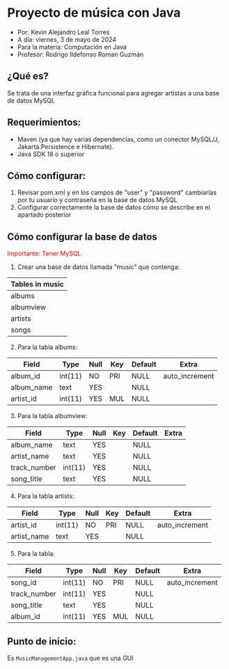 # Proyecto de música con Java
- Por: Kevin Alejandro Leal Torres
- A día: viernes, 3 de mayo de 2024
- Para la materia: Computación en Java
- Profesor: Rodrigo Ildefonso Roman Guzmán


## ¿Qué es?
Se trata de una interfaz gráfica funcional para agregar artistas a una base de datos MySQL


## Requerimientos:
- Maven (ya que hay varias dependencias, como un conector MySQL/J, Jakarta.Persistence e Hibernate).
- Java SDK 18 o superior


## Cómo configurar:
1. Revisar pom.xml y en los campos de "user" y "password" cambiarlas por tu usuario y contraseña en la base de datos MySQL
2. Configurar correctamente la base de datos cómo se describe en el apartado posterior

## Cómo configurar la base de datos
<span style="color:red">Importante: Tener MySQL</span>
1. Crear una base de datos llamada "music" que contenga:


| Tables in music |
| --- |
| albums |
| albumview |
| artists |
| songs |


2. Para la tabla albums:

| Field      | Type    | Null | Key | Default | Extra          |
|------------|---------|------|-----|---------|----------------|
| album_id   | int(11) | NO   | PRI | NULL    | auto_increment |
| album_name | text    | YES  |     | NULL    |                |
| artist_id  | int(11) | YES  | MUL | NULL    |                |

3. Para la tabla albumview:

| Field        | Type    | Null | Key | Default | Extra |
|--------------|---------|------|-----|---------|-------|
| album_name   | text    | YES  |     | NULL    |       |
| artist_name  | text    | YES  |     | NULL    |       |
| track_number | int(11) | YES  |     | NULL    |       |
| song_title   | text    | YES  |     | NULL    |       |

4. Para la tabla artists:

| Field       | Type    | Null | Key | Default | Extra          |
|-------------|---------|------|-----|---------|----------------|
| artist_id   | int(11) | NO   | PRI | NULL    | auto_increment |
| artist_name | text    | YES  |     | NULL    |                |

5. Para la tabla:

| Field        | Type    | Null | Key | Default | Extra          |
|--------------|---------|------|-----|---------|----------------|
| song_id      | int(11) | NO   | PRI | NULL    | auto_increment |
| track_number | int(11) | YES  |     | NULL    |                |
| song_title   | text    | YES  |     | NULL    |                |
| album_id     | int(11) | YES  | MUL | NULL    |                |


## Punto de inicio:
Es ```MusicManagementApp.java``` que es una GUI
